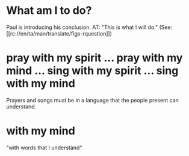 # What am I to do?

Paul is introducing his conclusion. AT: "This is what I will do." (See: [[rc://en/ta/man/translate/figs-rquestion]])

# pray with my spirit ... pray with my mind ... sing with my spirit ... sing with my mind

Prayers and songs must be in a language that the people present can understand.

# with my mind

"with words that I understand"

